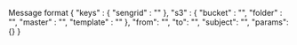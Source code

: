 Message format
{
  "keys" : {
    "sengrid" : ""
  },
  "s3" : {
    "bucket" : "",
    "folder" : "",
    "master" : "",
    "template" : ""
  },
  "from": "",
  "to": "",
  "subject": "",
  "params": {}
}
